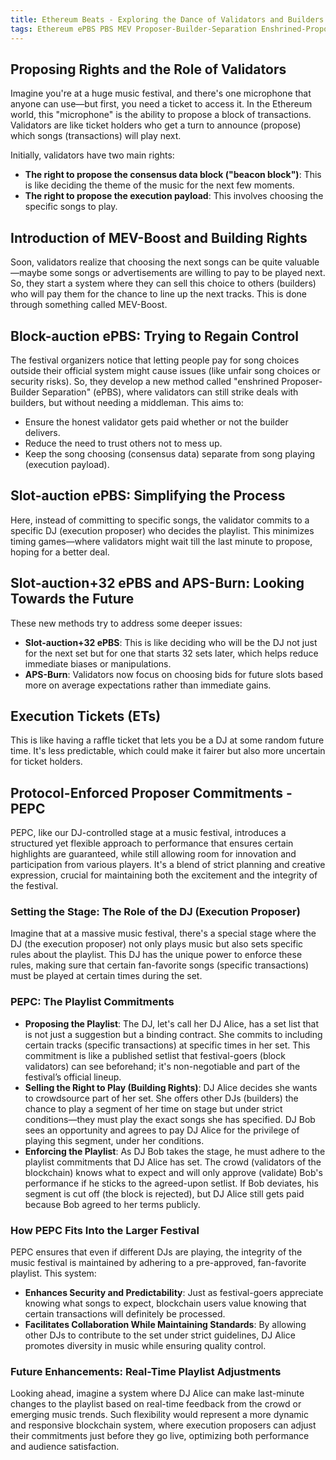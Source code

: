 ```yaml
---
title: Ethereum Beats - Exploring the Dance of Validators and Builders in Ethereum's Festival of Transactions
tags: Ethereum ePBS PBS MEV Proposer-Builder-Separation Enshrined-Proposer-Builder-Separation Enshrined-PBS In-Protocol-PBS epbs-specs PTC payload-timeliness-committee honest-validator honest-builder execution-payload payload-attestation inclusion-lists Native-Proposer-Builder-Separation ASP PEPC MEV-Burn ASP-Burn Block-auction-epbs Slot-auction-epbs
---
```


## Proposing Rights and the Role of Validators
Imagine you're at a huge music festival, and there's one microphone that anyone can use—but first, you need a ticket to access it. In the Ethereum world, this "microphone" is the ability to propose a block of transactions. Validators are like ticket holders who get a turn to announce (propose) which songs (transactions) will play next.

Initially, validators have two main rights:
- **The right to propose the consensus data block ("beacon block")**: This is like deciding the theme of the music for the next few moments.
- **The right to propose the execution payload**: This involves choosing the specific songs to play.

## Introduction of MEV-Boost and Building Rights
Soon, validators realize that choosing the next songs can be quite valuable—maybe some songs or advertisements are willing to pay to be played next. So, they start a system where they can sell this choice to others (builders) who will pay them for the chance to line up the next tracks. This is done through something called MEV-Boost.

## Block-auction ePBS: Trying to Regain Control
The festival organizers notice that letting people pay for song choices outside their official system might cause issues (like unfair song choices or security risks). So, they develop a new method called "enshrined Proposer-Builder Separation" (ePBS), where validators can still strike deals with builders, but without needing a middleman. This aims to:
- Ensure the honest validator gets paid whether or not the builder delivers.
- Reduce the need to trust others not to mess up.
- Keep the song choosing (consensus data) separate from song playing (execution payload).

## Slot-auction ePBS: Simplifying the Process
Here, instead of committing to specific songs, the validator commits to a specific DJ (execution proposer) who decides the playlist. This minimizes timing games—where validators might wait till the last minute to propose, hoping for a better deal.

## Slot-auction+32 ePBS and APS-Burn: Looking Towards the Future
These new methods try to address some deeper issues:
- **Slot-auction+32 ePBS**: This is like deciding who will be the DJ not just for the next set but for one that starts 32 sets later, which helps reduce immediate biases or manipulations.
- **APS-Burn**: Validators now focus on choosing bids for future slots based more on average expectations rather than immediate gains.

## Execution Tickets (ETs)
This is like having a raffle ticket that lets you be a DJ at some random future time. It's less predictable, which could make it fairer but also more uncertain for ticket holders.

## Protocol-Enforced Proposer Commitments - PEPC

PEPC, like our DJ-controlled stage at a music festival, introduces a structured yet flexible approach to performance that ensures certain highlights are guaranteed, while still allowing room for innovation and participation from various players. It's a blend of strict planning and creative expression, crucial for maintaining both the excitement and the integrity of the festival.


### Setting the Stage: The Role of the DJ (Execution Proposer)

Imagine that at a massive music festival, there's a special stage where the DJ (the execution proposer) not only plays music but also sets specific rules about the playlist. This DJ has the unique power to enforce these rules, making sure that certain fan-favorite songs (specific transactions) must be played at certain times during the set.

### PEPC: The Playlist Commitments

- **Proposing the Playlist**: The DJ, let's call her DJ Alice, has a set list that is not just a suggestion but a binding contract. She commits to including certain tracks (specific transactions) at specific times in her set. This commitment is like a published setlist that festival-goers (block validators) can see beforehand; it's non-negotiable and part of the festival’s official lineup.
- **Selling the Right to Play (Building Rights)**: DJ Alice decides she wants to crowdsource part of her set. She offers other DJs (builders) the chance to play a segment of her time on stage but under strict conditions—they must play the exact songs she has specified. DJ Bob sees an opportunity and agrees to pay DJ Alice for the privilege of playing this segment, under her conditions.
- **Enforcing the Playlist**: As DJ Bob takes the stage, he must adhere to the playlist commitments that DJ Alice has set. The crowd (validators of the blockchain) knows what to expect and will only approve (validate) Bob's performance if he sticks to the agreed-upon setlist. If Bob deviates, his segment is cut off (the block is rejected), but DJ Alice still gets paid because Bob agreed to her terms publicly.

### How PEPC Fits Into the Larger Festival

PEPC ensures that even if different DJs are playing, the integrity of the music festival is maintained by adhering to a pre-approved, fan-favorite playlist. This system:
- **Enhances Security and Predictability**: Just as festival-goers appreciate knowing what songs to expect, blockchain users value knowing that certain transactions will definitely be processed.
- **Facilitates Collaboration While Maintaining Standards**: By allowing other DJs to contribute to the set under strict guidelines, DJ Alice promotes diversity in music while ensuring quality control.

### Future Enhancements: Real-Time Playlist Adjustments

Looking ahead, imagine a system where DJ Alice can make last-minute changes to the playlist based on real-time feedback from the crowd or emerging music trends. Such flexibility would represent a more dynamic and responsive blockchain system, where execution proposers can adjust their commitments just before they go live, optimizing both performance and audience satisfaction.

